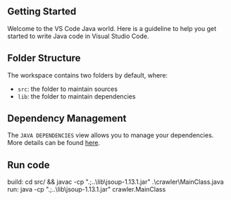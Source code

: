 ## Getting Started

Welcome to the VS Code Java world. Here is a guideline to help you get started to write Java code in Visual Studio Code.

## Folder Structure

The workspace contains two folders by default, where:

- `src`: the folder to maintain sources
- `lib`: the folder to maintain dependencies

## Dependency Management

The `JAVA DEPENDENCIES` view allows you to manage your dependencies. More details can be found [here](https://github.com/microsoft/vscode-java-pack/blob/master/release-notes/v0.9.0.md#work-with-jar-files-directly).

## Run code

build:
    cd src/ && javac -cp ".;..\lib\jsoup-1.13.1.jar" .\crawler\MainClass.java
run:
    java -cp ".;..\lib\jsoup-1.13.1.jar" crawler.MainClass
